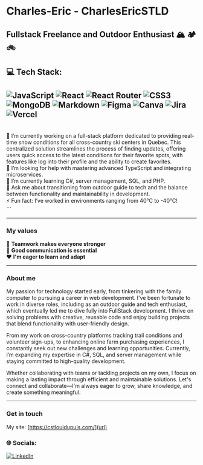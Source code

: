 # Charles-Eric - CharlesEricSTLD 
## Fullstack Freelance and Outdoor Enthusiast :mountain_snow: :camping: :bike:

## 💻 Tech Stack:
![JavaScript](https://img.shields.io/badge/javascript-%23323330.svg?style=plastic&logo=javascript&logoColor=%23F7DF1E)
![React](https://img.shields.io/badge/react-%2320232a.svg?style=plastic&logo=react&logoColor=%2361DAFB) 
![React Router](https://img.shields.io/badge/React_Router-CA4245?style=plastic&logo=react-router&logoColor=white)
![CSS3](https://img.shields.io/badge/css3-%231572B6.svg?style=plastic&logo=css3&logoColor=white) 
![MongoDB](https://img.shields.io/badge/MongoDB-%234ea94b.svg?style=plastic&logo=mongodb&logoColor=white) 
![Markdown](https://img.shields.io/badge/markdown-%23000000.svg?style=plastic&logo=markdown&logoColor=white) 
![Figma](https://img.shields.io/badge/figma-%23F24E1E.svg?style=plastic&logo=figma&logoColor=white) 
![Canva](https://img.shields.io/badge/Canva-%2300C4CC.svg?style=plastic&logo=Canva&logoColor=white) 
![Jira](https://img.shields.io/badge/jira-%230A0FFF.svg?style=plastic&logo=jira&logoColor=white) 
![Vercel](https://img.shields.io/badge/vercel-%23000000.svg?style=plastic&logo=vercel&logoColor=white)
---
<br>🔭 I’m currently working on a full-stack platform dedicated to providing real-time snow conditions for all cross-country ski centers in Quebec. This centralized solution streamlines the process of finding updates, offering users quick access to the latest conditions for their favorite spots, with features like log into their profile and the ability to create favorites.
<br>🤝 I’m looking for help with mastering advanced TypeScript and integrating microservices.<br>🌱 I’m currently learning C#, server management, SQL, and PHP.<br>💬 Ask me about transitioning from outdoor guide to tech and the balance between functionality and maintainability in development.<br>⚡ Fun fact: I’ve worked in environments ranging from 40°C to -40°C!<br>```

***

### My values  
👐 **Teamwork makes everyone stronger**  
🔑 **Good communication is essential**  
♥️ **I'm eager to learn and adapt**

***

### About me  
My passion for technology started early, from tinkering with the family computer to pursuing a career in web development. I've been fortunate to work in diverse roles, including as an outdoor guide and tech enthusiast, which eventually led me to dive fully into FullStack development. I thrive on solving problems with creative, reusable code and enjoy building projects that blend functionality with user-friendly design.

From my work on cross-country platforms tracking trail conditions and volunteer sign-ups, to enhancing online farm purchasing experiences, I constantly seek out new challenges and learning opportunities. Currently, I’m expanding my expertise in C#, SQL, and server management while staying committed to high-quality development.

Whether collaborating with teams or tackling projects on my own, I focus on making a lasting impact through efficient and maintainable solutions. Let's connect and collaborate—I'm always eager to grow, share knowledge, and create something meaningful.

***

### Get in touch
My site: [https://cstlouidupuis.com/](url)

### 🌐 Socials:
[![LinkedIn](https://img.shields.io/badge/LinkedIn-%230077B5.svg?logo=linkedin&logoColor=white)](https://linkedin.com/in/charles-Eric-st-l-dupuis) 
<!-- Proudly created with the help of GPRM ( https://gprm.itsvg.in ) -->

